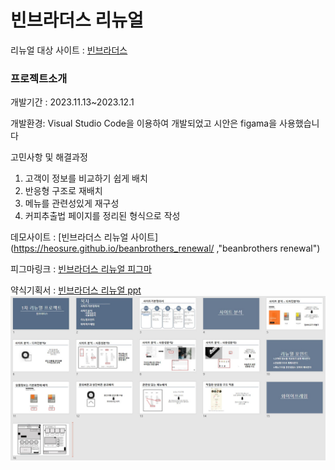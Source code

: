 # 빈브라더스 리뉴얼

리뉴얼 대상 사이트 : [빈브라더스](https://beanbrothers.co.kr/, "beanbrothers link")

### 프로젝트소개

개발기간 : 2023.11.13~2023.12.1

개발환경:
Visual Studio Code을 이용하여 개발되었고 시안은 figama을 사용했습니다

고민사항 및 해결과정

1. 고객이 정보를 비교하기 쉽게 배치
2. 반응형 구조로 재배치
3. 메뉴를 관련성있게 재구성
4. 커피추출법 페이지를 정리된 형식으로 작성

데모사이트 : [빈브라더스 리뉴얼 사이트](https://heosure.github.io/beanbrothers_renewal/ ,"beanbrothers renewal")

피그마링크 :
[빈브라더스 리뉴얼 피그마](https://www.figma.com/file/cdvJBOSvainoyN0jzGUgUG/%EB%A6%AC%EB%89%B4%EC%96%BC%ED%94%84%EB%A1%9C%EC%A0%9D%ED%8A%B8_%EB%B9%88%EB%B8%8C%EB%9D%BC%EB%8D%94%EC%8A%A4?type=design&node-id=0-1&mode=design&t=rcmHZ5bg9dgadBgs-0, "figama")

약식기획서 :
[빈브라더스 리뉴얼 ppt](https://docs.google.com/presentation/d/1mmbhHTlhAkn1OA2rYvQ7IR6lPAshM4JU/edit#slide=id.p1, "google pptx")
<a href="https://docs.google.com/presentation/d/1mmbhHTlhAkn1OA2rYvQ7IR6lPAshM4JU/edit#slide=id.p1"><img src="./img/beanbrothersrenewal.jpg" alt="빈브라더스리뉴얼기획서" /></a>
